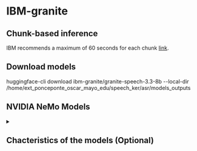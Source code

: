 # IBM-granite

## Chunk-based inference
IBM recommends a maximum of 60 seconds for each chunk [link](https://www.ibm.com/new/announcements/ibm-granite-3-3-speech-recognition-refined-reasoning-rag-loras). 

## Download models

huggingface-cli download ibm-granite/granite-speech-3.3-8b --local-dir /home/ext_ponceponte_oscar_mayo_edu/speech_ker/asr/models_outputs


## NVIDIA NeMo Models


<details>
<summary><h2><strong>Chacteristics of the models (Optional)</strong></h2></summary>

| Model Name | Link & Paper | Encoder | Decoder |
|------------|--------|-------|-----|
| `granite-speech-3.3-8b` | [Link](https://huggingface.co/ibm-granite/granite-speech-3.3-8b) & [Paper](https://arxiv.org/pdf/2505.08699) | Conformer trained with CTC loss  | Granite text LLM |
</details>



